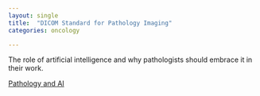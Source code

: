 ```yaml
---
layout: single
title:  "DICOM Standard for Pathology Imaging"
categories: oncology

---
```

The role of artificial intelligence and why pathologists should embrace it in their work. 

 
[Pathology and AI](https://podcasts.apple.com/us/podcast/digital-transformation-in-pathology/id1570810995?i=1000524224533)